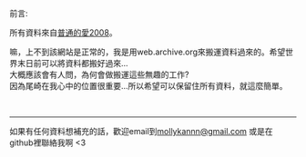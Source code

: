 前言:

所有資料來自[普通的愛2008](http://blog.yam.com/forgetnot/)。

嘛，上不到該網站是正常的，我是用web.archive.org來搬運資料過來的。希望世界末日前可以將資料都搬好過來...  
大概應該會有人問，為何會做搬運這些無趣的工作?   
因為尾崎在我心中的位置很重要...所以希望可以保留住所有資料，就這麼簡單。  

<br>

---
如果有任何資料想補充的話，歡迎email到<mollykannn@gmail.com> 或是在github裡聯絡我啊 <3